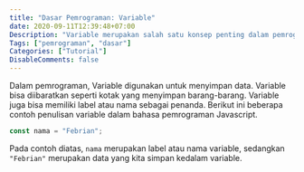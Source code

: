 ```yaml
---
title: "Dasar Pemrograman: Variable"
date: 2020-09-11T12:39:48+07:00
Description: "Variable merupakan salah satu konsep penting dalam pemrograman"
Tags: ["pemrograman", "dasar"]
Categories: ["Tutorial"]
DisableComments: false
---
```


Dalam pemrograman, Variable digunakan untuk menyimpan data. Variable bisa diibaratkan seperti kotak yang menyimpan barang-barang. Variable juga bisa memiliki label atau nama sebagai penanda. Berikut ini beberapa contoh penulisan variable dalam bahasa pemrograman Javascript.

```javascript
const nama = "Febrian";
```

Pada contoh diatas, ```nama``` merupakan label atau nama variable, sedangkan ```"Febrian"``` merupakan data yang kita simpan kedalam variable.